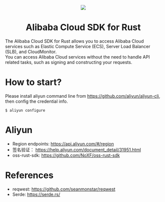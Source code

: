 <p align="center">
<a href=" https://www.alibabacloud.com"><img src="https://aliyunsdk-pages.alicdn.com/icons/AlibabaCloud.svg"></a>
</p>

<h1 align="center">Alibaba Cloud SDK for Rust</h1>

<p align="center">
</p>

The Alibaba Cloud SDK for Rust allows you to access Alibaba Cloud services such as Elastic Compute Service (ECS), Server Load Balancer (SLB), and CloudMonitor.  
You can access Alibaba Cloud services without the need to handle API related tasks, such as signing and constructing your requests.

# How to start?
Please install aliyun command line from https://github.com/aliyun/aliyun-cli, then config the credential info.

```
$ aliyun configure
```

# Aliyun

* Region endpoints: https://api.aliyun.com/#/region
* 签名验证： https://help.aliyun.com/document_detail/31951.html
* oss-rust-sdk: https://github.com/NoXF/oss-rust-sdk

# References

* reqwest: https://github.com/seanmonstar/reqwest
* Serde: https://serde.rs/
